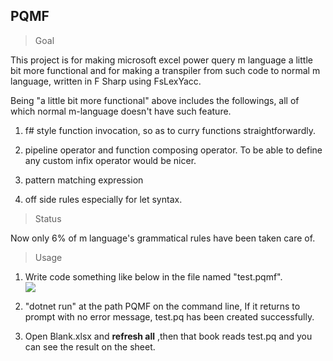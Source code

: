 ## PQMF

> Goal

This project is for making microsoft excel power query m language a little bit more 
functional and for making a transpiler from such code to normal m language, written in F Sharp using FsLexYacc.

Being "a little bit more functional" above includes the followings, all of which normal m-language doesn't have such feature.

1. f# style function invocation, so as to curry functions straightforwardly.

1. pipeline operator and function composing operator. To be able to define any custom infix operator would be nicer.

1. pattern matching expression

1. off side rules especially for let syntax.

> Status

Now only 6% of m language's grammatical rules have been taken care of.

> Usage

1. Write code something like below in the file named "test.pqmf".  
![](\image\2022-11-20_17h51.png)

1. "dotnet run" at the path PQMF on the command line, If it returns to prompt with no error message,
   test.pq has been created successfully.

1. Open Blank.xlsx and **refresh all** ,then that book reads test.pq and you can see the result on the sheet. 
